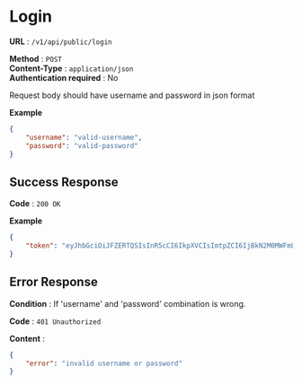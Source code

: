 # Login

**URL** : `/v1/api/public/login`

**Method** : `POST`  
**Content-Type** : `application/json`  
**Authentication required** : No  

Request body should have username and password in json format

**Example**
```json
{
    "username": "valid-username",
    "password": "valid-password"
}
```

## Success Response

**Code** : `200 OK`

**Example**

```json
{
    "token": "eyJhbGciOiJFZERTQSIsInR5cCI6IkpXVCIsImtpZCI6IjBkN2M0MWFmLTY2NTUtNGE5NS05MjMzLTY3M2ZhOGVlYmJhMyJ9.eyJyb2xlcyI6WyJhZG1pbiJdLCJzdWIiOiJhZG1pbiIsImlhdCI6MTY2MTI0Njc0NiwiaXNzIjoiYXV0aHNlcnZlciIsImV4cCI6MTY2MTI0NzY0Nn0.pLvXl3uQvGxAqxY5JNa4miqyHdb6etM0xZX5-_Aj2wrcuv8aEF2xA8wANl4MUup3ZT9oWbGWg2xRUuWkAAnLDg"
}
```

## Error Response

**Condition** : If 'username' and 'password' combination is wrong.

**Code** : `401 Unauthorized`

**Content** :

```json
{
    "error": "invalid username or password"
}
```